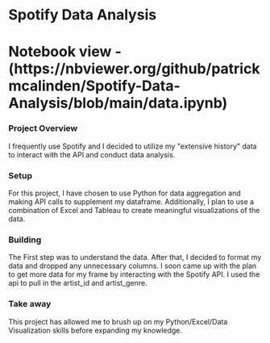 <h1>Spotify Data Analysis<h1>
Notebook view - (https://nbviewer.org/github/patrickmcalinden/Spotify-Data-Analysis/blob/main/data.ipynb)


<h3>Project Overview</h3>
I frequently use Spotify and I decided to utilize my "extensive history" data to interact with the API and conduct data analysis.

<h3>Setup</h3>
For this project, I have chosen to use Python for data aggregation and making API calls to supplement my dataframe. Additionally, I plan to use a combination of Excel and Tableau to create meaningful visualizations of the data.

<h3>Building</h3>
The First step was to understand the data. After that, I decided to format my data and dropped any unnecessary columns. I soon came up with the plan to get more data for my frame by interacting with the Spotify API. I used the api to pull in the artist_id and artist_genre.

<h3>Take away</h3>
This project has allowed me to brush up on my Python/Excel/Data Visualization skills before expanding my knowledge.

